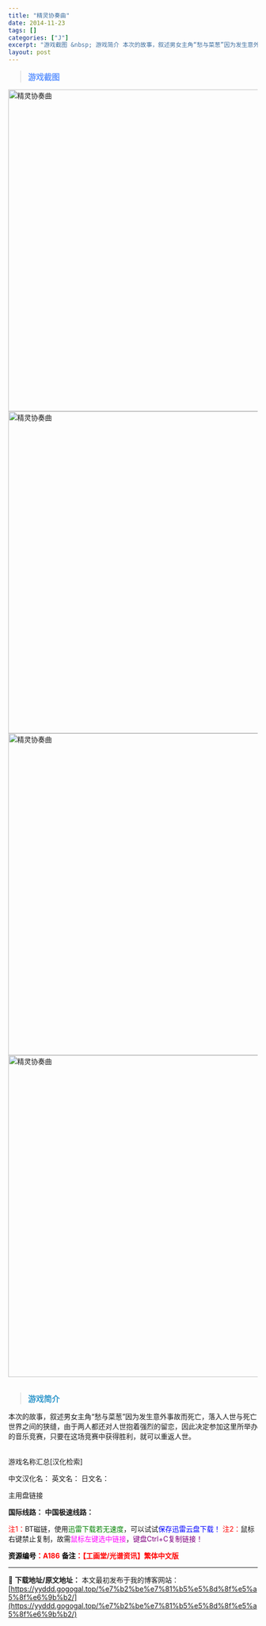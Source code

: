 ```yaml
---
title: "精灵协奏曲"
date: 2014-11-23
tags: []
categories: ["J"]
excerpt: "游戏截图 &nbsp; 游戏简介 本次的故事，叙述男女主角“愁与菜葱”因为发生意外事故而死亡，落入人世与死亡世界之间的狭缝，由于两人都还对人世抱着强烈的留恋，因此决定参加这里所举办的音乐竞赛，只要在这场竞赛中获得胜利，就可以重返人世。 &nbsp; 游戏名称汇总[汉化检索] 中文汉化名： 英文名： &hellip;"
layout: post
---
```


<div>
<blockquote><b><span style="font-size: 12pt; color: #6699ff;">游戏截图</span></b></blockquote>
<div><img title="点击放大" src="https://yyddd.gogogal.top/wp-content/uploads/2025/04/20250430_6811da8b0cc67.webp" alt="精灵协奏曲" width="650" /></div>
<div><img title="点击放大" src="https://yyddd.gogogal.top/wp-content/uploads/2025/04/20250430_6811da8ca04f9.webp" alt="精灵协奏曲" width="650" /></div>
<div><img title="点击放大" src="https://yyddd.gogogal.top/wp-content/uploads/2025/04/20250430_6811da8db6351.webp" alt="精灵协奏曲" width="650" /></div>
<div><img title="点击放大" src="https://yyddd.gogogal.top/wp-content/uploads/2025/04/20250430_6811da8f3b770.webp" alt="精灵协奏曲" width="650" /></div>
&nbsp;
<blockquote><b><span style="font-size: 12pt; color: #3399cc;">游戏简介</span></b></blockquote>
<div>本次的故事，叙述男女主角“愁与菜葱”因为发生意外事故而死亡，落入人世与死亡世界之间的狭缝，由于两人都还对人世抱着强烈的留恋，因此决定参加这里所举办的音乐竞赛，只要在这场竞赛中获得胜利，就可以重返人世。</div>
&nbsp;

游戏名称汇总[汉化检索]

中文汉化名：
英文名：
日文名：
</div>
<div class="panel panel-primary">
<div class="panel-heading">主用盘链接</div>
<div class="panel-body">

<b>国际线路：</b>
<b>中国极速线路：</b>


<span style="color: #ff0000;">注1：</span>BT磁链，使用<span style="color: #008000;">迅雷下载若无速度</span>，可以试试<span style="color: #0000ff;">保存迅雷云盘下载！</span>
<span style="color: #ff0000;">注2：</span>鼠标右键禁止复制，故需<span style="color: #ff00ff;">鼠标左键选中链接</span>，<span style="color: #800080;">键盘Ctrl+C复制链接！</span>

</div>
<div class="panel-footer"><span style="color: #ff0000;"><b><span style="color: #000000;">资源编号</span>：A186</b></span>
<span style="color: #ff0000;"><b><span style="color: #000000;">备注</span>：【工画堂/光谱资讯】繁体中文版</b></span></div>
</div>

---
📖 **下载地址/原文地址：** 本文最初发布于我的博客网站：[https://yyddd.gogogal.top/%e7%b2%be%e7%81%b5%e5%8d%8f%e5%a5%8f%e6%9b%b2/](https://yyddd.gogogal.top/%e7%b2%be%e7%81%b5%e5%8d%8f%e5%a5%8f%e6%9b%b2/)
